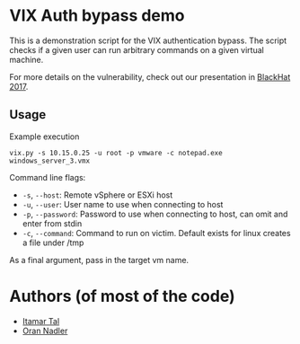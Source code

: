 # VIX Auth bypass demo

This is a demonstration script for the VIX authentication bypass. The script checks if a given user can run arbitrary commands on a given virtual machine.

For more details on the vulnerability, check out our presentation in [BlackHat 2017](https://www.blackhat.com/us-17/briefings/schedule/index.html#escalating-insider-threats-using-vmwares-api-7300).

## Usage
Example execution

```vix.py -s 10.15.0.25 -u root -p vmware -c notepad.exe windows_server_3.vmx```

Command line flags:
* `-s`, `--host`: Remote vSphere or ESXi host
* `-u`, `--user`: User name to use when connecting to host
* `-p`, `--password`: Password to use when connecting to host, can omit and enter from stdin
* `-c`, `--command`: Command to run on victim. Default exists for linux creates a file under /tmp

As a final argument, pass in the target vm name.


# Authors (of most of the code)
* [Itamar Tal](https://github.com/itamartal)
* [Oran Nadler](https://github.com/orannadler)
